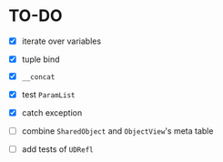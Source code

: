 # TO-DO

- [x] iterate over variables
- [x] tuple bind
- [x] `__concat` 
- [x] test `ParamList` 
- [x] catch exception
- [ ] combine `SharedObject` and `ObjectView`'s meta table
- [ ] add tests of `UDRefl` 

